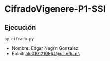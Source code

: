 # CifradoVigenere-P1-SSI

## Ejecución
``py cifrado.py``

* Nombre: Edgar Negrin Gonzalez
* Email: alu0101210964@ull.edu.es
